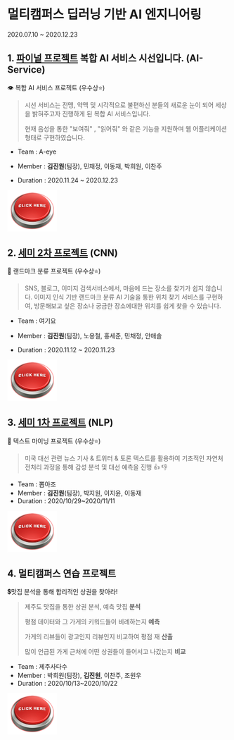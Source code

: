 # 멀티캠퍼스 딥러닝 기반 AI 엔지니어링
2020.07.10 ~ 2020.12.23

## 1. <u>파이널 프로젝트</u> 복합 AI 서비스 시선입니다. (AI-Service)

:eye: 복합 AI 서비스 프로젝트 (우수상:star:)

> 시선 서비스는 전맹, 약맥 및 시각적으로 불편하신 분들의 새로운 눈이 되어 세상을 밝혀주고자 진행하게 된 복합 AI 서비스입니다.
>
> 현재 음성을 통한 "보여줘" , "읽어줘" 와 같은 기능을 지원하며 웹 어플리케이션 형태로 구현하였습니다.

- Team : A-eye

- Member : **김진원**(팀장), 민채정, 이동재, 박희원, 이찬주

- Duration : 2020.11.24 ~ 2020.12.23

[<img src="README.assets/clickbutton.gif" style="zoom:25%;" />](https://github.com/jw0831/Multicampus/tree/main/1.Final-project_seesun)

## 2. <u>세미 2차 프로젝트</u> (CNN)

🏰 랜드마크 분류 프로젝트 (우수상:star:)

> SNS, 블로그, 이미지 검색서비스에서, 마음에 드는 장소를 찾기가 쉽지 않습니다. 이미지 인식 기반 랜드마크 분류 AI 기술을 통한 위치 찾기 서비스를 구현하여, 방문해보고 싶은 장소나 궁금한 장소에대한 위치를 쉽게 찾을 수 있습니다.

- Team : 여기요

- Member : **김진원**(팀장), 노용철, 홍세준, 민채정, 안애솔

- Duration : 2020.11.12 ~ 2020.11.23 

[<img src="README.assets/clickbutton.gif" style="zoom:25%;" />](https://github.com/jw0831/Multicampus/tree/main/2.Semi-project_2_Landmark_finder_using_CNN)

## 3. <u>세미 1차 프로젝트</u> (NLP)

📰 텍스트 마이닝 프로젝트 (우수상:star:)

> 미국 대선 관련 뉴스 기사 & 트위터 & 토론 텍스트를 활용하여 기초적인 자연처 전처리 과정을 통해 감성 분석 및 대선 예측을 진행 👍 👎

- Team : 뽑아조
- Member : **김진원**(팀장), 박지원, 이지윤, 이동재
- Duration : 2020/10/29~2020/11/11

[<img src="README.assets/clickbutton.gif" style="zoom:25%;" />](https://github.com/jw0831/Multicampus/tree/main/3.Semi-project_1_text_mining_for_US_election_NLP)

## 4. 멀티캠퍼스 연습 프로젝트

:heavy_dollar_sign:맛집 분석을 통해 합리적인 상권을 찾아라! 

> 제주도 맛집을 통한 상권 분석, 예측 맛집 **분석**
>
> 평점 데이터와 그 가게의 키워드들이 비례하는지 **예측**
>
> 가게의 리뷰들이 광고인지 리뷰인지 비교하여 평점 재 **산출**
>
> 많이 언급된 가게 근처에 어떤 상권들이 들어서고 나갔는지 **비교**

- Team : 제주사다수
- Member : 박희원(팀장), **김진원**, 이찬주, 조원우
- Duration : 2020/10/13~2020/10/22

[<img src="README.assets/clickbutton.gif" style="zoom:25%;" />](https://github.com/jw0831/Multicampus/tree/main/4.호갱노노in제주)

